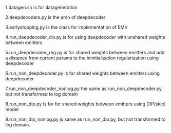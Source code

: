 1.datagen.sh is for datageneration

2.deepdecoders.py is the arch of deepdecoder

3.earlystopping.py is the class for implementation of EMV

4.run_deepdecoder_div.py is for using deepdecoder with unshared weights between emitters

5.run_deepdecoder_reg.py is for shared weights between emitters and add a distance from current params to the ininitialization regularization using deepdecoder

6.run_non_deepdecoder.py is for shared weights between emitters using deepdecoder

7.run_non_deepdecoder_nonlog.py the same as run_non_deepdecoder.py, but not transformed to log domain 

8.run_non_dip.py is for for shared weights between emitters using DIP(skip) model

9.run_non_dip_nonlog.py is same as run_non_dip.py, but not transformed to log domain.
